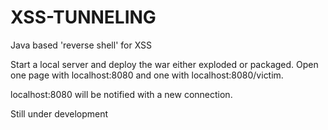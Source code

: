 XSS-TUNNELING
=============

Java based 'reverse shell' for XSS

Start a local server and deploy the war either exploded or packaged.
Open one page with localhost:8080 and one with localhost:8080/victim.

localhost:8080 will be notified with a new connection.




Still under development



